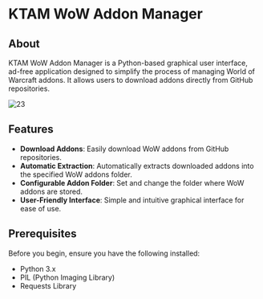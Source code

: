 # KTAM WoW Addon Manager

## About

KTAM WoW Addon Manager is a Python-based graphical user interface, ad-free application designed to simplify the process of managing World of Warcraft addons. It allows users to download addons directly from GitHub repositories.

![23](https://github.com/mrcafune/Kitten-Technologies-Addon-Manager/assets/101951803/5e401271-b0fc-40fe-9bf6-9ed6f145a9b5)

## Features

- **Download Addons**: Easily download WoW addons from GitHub repositories.
- **Automatic Extraction**: Automatically extracts downloaded addons into the specified WoW addons folder.
- **Configurable Addon Folder**: Set and change the folder where WoW addons are stored.
- **User-Friendly Interface**: Simple and intuitive graphical interface for ease of use.

## Prerequisites

Before you begin, ensure you have the following installed:
- Python 3.x
- PIL (Python Imaging Library)
- Requests Library
